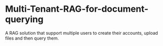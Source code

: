 # Multi-Tenant-RAG-for-document-querying
A RAG solution that support multiple users to create their accounts, upload files and then query them. 
